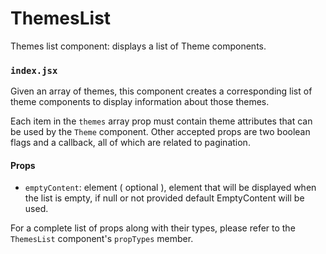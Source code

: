 ThemesList
==========

Themes list component: displays a list of Theme components.

### `index.jsx`

Given an array of themes, this component creates a corresponding list of theme components to display
information about those themes.

Each item in the `themes` array prop must contain theme attributes that can be used by the `Theme` component.
Other accepted props are two boolean flags and a callback, all of which are related to pagination.

#### Props

* `emptyContent`: element ( optional ), element that will be displayed when the list is empty, if null or not provided default EmptyContent will be used.

For a complete list of props along with their types, please refer to the `ThemesList` component's `propTypes` member.
